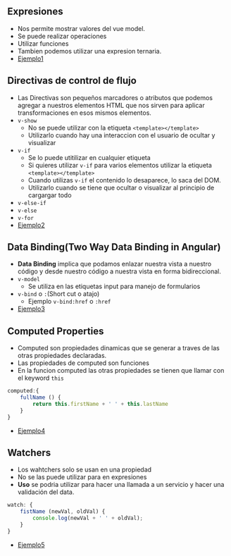## Expresiones 
- Nos permite mostrar valores del vue model.
- Se puede realizar operaciones
- Utilizar funciones 
- Tambien podemos utilizar una expresion ternaria.
- [Ejemplo1](../examples/2-basic/ejemplo1/README.md)

## Directivas de control de flujo
- Las Directivas son pequeños marcadores o atributos que podemos agregar a nuestros elementos HTML que nos sirven para aplicar transformaciones en esos mismos elementos.
- `v-show`
    - No se puede utilizar con la etiqueta `<template></template>`
    - Utilizarlo cuando hay una interaccion con el usuario de ocultar y visualizar
- `v-if` 
    - Se lo puede utitilizar en cualquier etiqueta
    - Si quieres utilizar `v-if` para varios elementos utilizar la etiqueta `<template></template>`
    - Cuando utilizas `v-if` el contenido lo desaparece, lo saca del DOM.
    - Utilizarlo cuando se tiene que ocultar o visualizar al principio de cargargar todo
- `v-else-if`
- `v-else`
- `v-for`
- [Ejemplo2](../examples/2-basic/ejemplo2/README.md)

## Data Binding(Two Way Data Binding in Angular)
- **Data Binding** implica que podamos enlazar nuestra vista a nuestro código y desde nuestro código a nuestra vista en forma bidireccional.
- `v-model`
    - Se utiliza en las etiquetas input para manejo de formularios
- `v-bind` o `:`(Short cut o atajo)
    - Ejemplo `v-bind:href` o `:href`
- [Ejemplo3](../examples/2-basic/ejemplo3/README.md)

## Computed Properties
- Computed son propiedades dinamicas que se generar a traves de las otras propiedades declaradas.
- Las propiedades de computed son funciones
- En la funcion computed las otras propiedades se tienen que llamar con el keyword `this`
```javascript
computed:{
    fullName () {
        return this.firstName + ' ' + this.lastName
    }
}
```
- [Ejemplo4](../examples/2-basic/ejemplo4/README.md)

## Watchers
- Los wahtchers solo se usan en una propiedad
- No se las puede utilizar para en expresiones
- **Uso** se podria utilizar para hacer una llamada a un servicio y hacer una validación del data.
```javascript
watch: {
    fistName (newVal, oldVal) {
        console.log(newVal + ' ' + oldVal);        
    }
}
```
- [Ejemplo5](../examples/2-basic/ejemplo5/README.md)